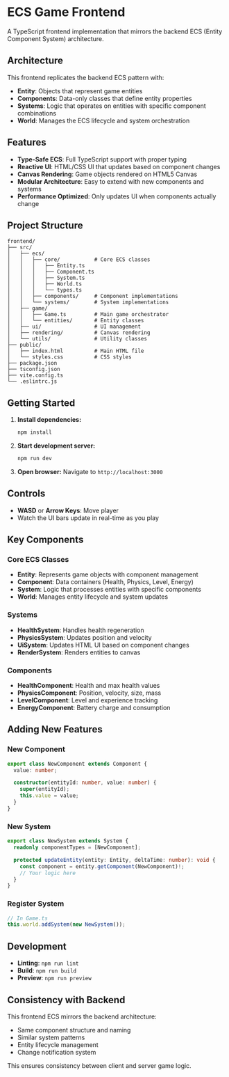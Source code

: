 # ECS Game Frontend

A TypeScript frontend implementation that mirrors the backend ECS (Entity Component System) architecture.

## Architecture

This frontend replicates the backend ECS pattern with:

- **Entity**: Objects that represent game entities
- **Components**: Data-only classes that define entity properties
- **Systems**: Logic that operates on entities with specific component combinations
- **World**: Manages the ECS lifecycle and system orchestration

## Features

- **Type-Safe ECS**: Full TypeScript support with proper typing
- **Reactive UI**: HTML/CSS UI that updates based on component changes
- **Canvas Rendering**: Game objects rendered on HTML5 Canvas
- **Modular Architecture**: Easy to extend with new components and systems
- **Performance Optimized**: Only updates UI when components actually change

## Project Structure

```
frontend/
├── src/
│   ├── ecs/
│   │   ├── core/           # Core ECS classes
│   │   │   ├── Entity.ts
│   │   │   ├── Component.ts
│   │   │   ├── System.ts
│   │   │   ├── World.ts
│   │   │   └── types.ts
│   │   ├── components/     # Component implementations
│   │   └── systems/        # System implementations
│   ├── game/
│   │   ├── Game.ts         # Main game orchestrator
│   │   └── entities/       # Entity classes
│   ├── ui/                 # UI management
│   ├── rendering/          # Canvas rendering
│   └── utils/              # Utility classes
├── public/
│   ├── index.html          # Main HTML file
│   └── styles.css          # CSS styles
├── package.json
├── tsconfig.json
├── vite.config.ts
└── .eslintrc.js
```

## Getting Started

1. **Install dependencies:**
   ```bash
   npm install
   ```

2. **Start development server:**
   ```bash
   npm run dev
   ```

3. **Open browser:**
   Navigate to `http://localhost:3000`

## Controls

- **WASD** or **Arrow Keys**: Move player
- Watch the UI bars update in real-time as you play

## Key Components

### Core ECS Classes

- **Entity**: Represents game objects with component management
- **Component**: Data containers (Health, Physics, Level, Energy)
- **System**: Logic that processes entities with specific components
- **World**: Manages entity lifecycle and system updates

### Systems

- **HealthSystem**: Handles health regeneration
- **PhysicsSystem**: Updates position and velocity
- **UiSystem**: Updates HTML UI based on component changes
- **RenderSystem**: Renders entities to canvas

### Components

- **HealthComponent**: Health and max health values
- **PhysicsComponent**: Position, velocity, size, mass
- **LevelComponent**: Level and experience tracking
- **EnergyComponent**: Battery charge and consumption

## Adding New Features

### New Component
```typescript
export class NewComponent extends Component {
  value: number;

  constructor(entityId: number, value: number) {
    super(entityId);
    this.value = value;
  }
}
```

### New System
```typescript
export class NewSystem extends System {
  readonly componentTypes = [NewComponent];

  protected updateEntity(entity: Entity, deltaTime: number): void {
    const component = entity.getComponent(NewComponent)!;
    // Your logic here
  }
}
```

### Register System
```typescript
// In Game.ts
this.world.addSystem(new NewSystem());
```

## Development

- **Linting**: `npm run lint`
- **Build**: `npm run build`
- **Preview**: `npm run preview`

## Consistency with Backend

This frontend ECS mirrors the backend architecture:
- Same component structure and naming
- Similar system patterns
- Entity lifecycle management
- Change notification system

This ensures consistency between client and server game logic.